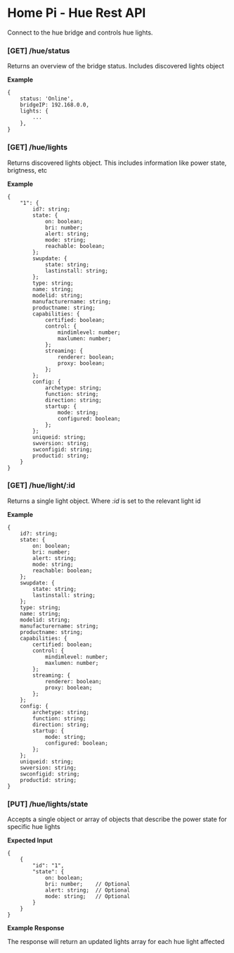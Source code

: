 # Home Pi - Hue Rest API

Connect to the hue bridge and controls hue lights.

### [GET] /hue/status

Returns an overview of the bridge status. Includes discovered lights object

**Example**

```
{
    status: 'Online',
    bridgeIP: 192.168.0.0,
    lights: {
        ...
    },
}
```

### [GET] /hue/lights

Returns discovered lights object. This includes information like power state, brigtness, etc

**Example**

```
{
    "1": {
        id?: string;
        state: {
            on: boolean;
            bri: number;
            alert: string;
            mode: string;
            reachable: boolean;
        };
        swupdate: {
            state: string;
            lastinstall: string;
        };
        type: string;
        name: string;
        modelid: string;
        manufacturername: string;
        productname: string;
        capabilities: {
            certified: boolean;
            control: {
                mindimlevel: number;
                maxlumen: number;
            };
            streaming: {
                renderer: boolean;
                proxy: boolean;
            };
        };
        config: {
            archetype: string;
            function: string;
            direction: string;
            startup: {
                mode: string;
                configured: boolean;
            };
        };
        uniqueid: string;
        swversion: string;
        swconfigid: string;
        productid: string;
    }
}
```

### [GET] /hue/light/:id

Returns a single light object. Where _:id_ is set to the relevant light id

**Example**

```
{
    id?: string;
    state: {
        on: boolean;
        bri: number;
        alert: string;
        mode: string;
        reachable: boolean;
    };
    swupdate: {
        state: string;
        lastinstall: string;
    };
    type: string;
    name: string;
    modelid: string;
    manufacturername: string;
    productname: string;
    capabilities: {
        certified: boolean;
        control: {
            mindimlevel: number;
            maxlumen: number;
        };
        streaming: {
            renderer: boolean;
            proxy: boolean;
        };
    };
    config: {
        archetype: string;
        function: string;
        direction: string;
        startup: {
            mode: string;
            configured: boolean;
        };
    };
    uniqueid: string;
    swversion: string;
    swconfigid: string;
    productid: string;
}
```

### [PUT] /hue/lights/state

Accepts a single object or array of objects that describe the power state for specific hue lights

**Expected Input**

```(json5)
{
    {
        "id": "1",
        "state": {
            on: boolean;
            bri: number;    // Optional
            alert: string;  // Optional
            mode: string;   // Optional
        }
    }
}
```

**Example Response**

The response will return an updated lights array for each hue light affected
